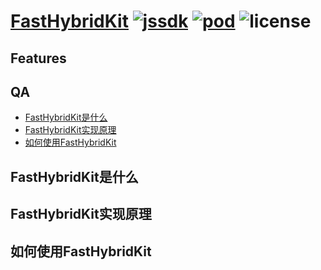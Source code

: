 # [FastHybridKit](http://361teach.com/2019/04/08/FastHybridKit/) [ ![jssdk](https://img.shields.io/badge/jssdk-0.0.1-green.svg)](http://mianshizhijia.oss-cn-hangzhou.aliyuncs.com/FastHybridKit/jssdk.js) [![pod](https://img.shields.io/badge/pod-1.6.1-brightgreen.svg)](https://cocoapods.org/) ![license](https://img.shields.io/badge/license-MIT-yellow.svg)


## Features

## QA
- [FastHybridKit是什么](#FastHybridKit是什么)
- [FastHybridKit实现原理](#FastHybridKit实现原理)
- [如何使用FastHybridKit](#如何使用FastHybridKit)

## FastHybridKit是什么

## FastHybridKit实现原理

## 如何使用FastHybridKit
